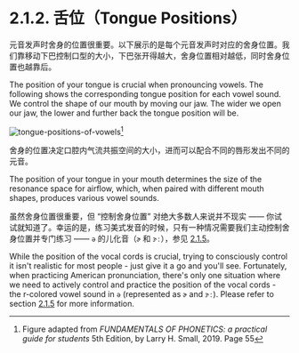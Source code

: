 # 2.1.2. 舌位（Tongue Positions）

元音发声时舍身的位置很重要。以下展示的是每个元音发声时对应的舍身位置。我们靠移动下巴控制口型的大小，下巴张开得越大，舍身位置相对越低，同时舍身位置也越靠后。

The position of your tongue is crucial when pronouncing vowels. The following shows the corresponding tongue position for each vowel sound. We control the shape of our mouth by moving our jaw. The wider we open our jaw, the lower and further back the tongue position will be.

![tongue-positions-of-vowels](/images/tongue-positions-of-vowels.svg)[^1]

舍身的位置决定口腔内气流共振空间的大小，进而可以配合不同的唇形发出不同的元音。

The position of your tongue in your mouth determines the size of the resonance space for airflow, which, when paired with different mouth shapes, produces various vowel sounds.

虽然舍身位置很重要，但 “控制舍身位置” 对绝大多数人来说并不现实 —— 你试试就知道了。幸运的是，练习美式发音的时候，只有一种情况需要我们主动控制舍身位置并专门练习 —— `ə` 的儿化音（`ɚ` 和 `ɝː`），参见 [2.1.5](2.1.5-ə)。

While the position of the vocal cords is crucial, trying to consciously control it isn't realistic for most people - just give it a go and you'll see. Fortunately, when practicing American pronunciation, there's only one situation where we need to actively control and practice the position of the vocal cords - the r-colored vowel sound in `ə` (represented as `ɚ` and `ɝː`). Please refer to section [2.1.5](2.1.5-ə) for more information.

[^1]: Figure adapted from *FUNDAMENTALS OF PHONETICS: a practical guide for students* 5th Edition, by Larry H. Small, 2019. Page 55
